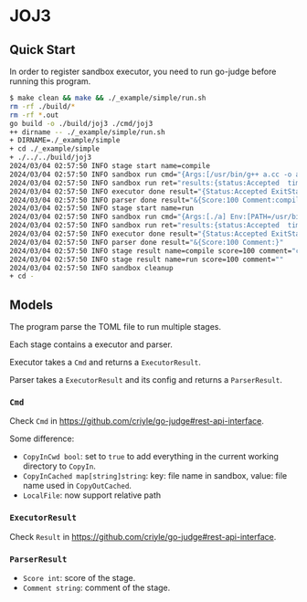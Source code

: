 # JOJ3

## Quick Start

In order to register sandbox executor, you need to run go-judge before running this program.

```bash
$ make clean && make && ./_example/simple/run.sh
rm -rf ./build/*
rm -rf *.out
go build -o ./build/joj3 ./cmd/joj3
++ dirname -- ./_example/simple/run.sh
+ DIRNAME=./_example/simple
+ cd ./_example/simple
+ ./../../build/joj3
2024/03/04 02:57:50 INFO stage start name=compile
2024/03/04 02:57:50 INFO sandbox run cmd="{Args:[/usr/bin/g++ a.cc -o a] Env:[PATH=/usr/bin:/bin] Files:[0xc00007f540 0xc00007f580 0xc00007f5c0] CPULimit:10000000000 RealCPULimit:0 ClockLimit:0 MemoryLimit:104857600 StackLimit:0 ProcLimit:50 CPURateLimit:0 CPUSetLimit: CopyIn:map[] CopyInCached:map[] CopyInCwd:true CopyOut:[stdout stderr] CopyOutCached:[a] CopyOutMax:0 CopyOutDir: TTY:false StrictMemoryLimit:false DataSegmentLimit:false AddressSpaceLimit:false}"
2024/03/04 02:57:50 INFO sandbox run ret="results:{status:Accepted  time:298002000  runTime:298694146  memory:57880576  files:{key:\"stderr\"  value:\"\"}  files:{key:\"stdout\"  value:\"\"}  fileIDs:{key:\"a\"  value:\"DMTRJR3V\"}}"
2024/03/04 02:57:50 INFO executor done result="{Status:Accepted ExitStatus:0 Error: Time:298.002ms RunTime:298.694146ms Memory:55.2 MiB Files:map[stderr:len:0 stdout:len:0] FileIDs:map[a:DMTRJR3V] FileError:[]}"
2024/03/04 02:57:50 INFO parser done result="&{Score:100 Comment:compile done, executor status: run time: 298694146 ns, memory: 57880576 bytes}"
2024/03/04 02:57:50 INFO stage start name=run
2024/03/04 02:57:50 INFO sandbox run cmd="{Args:[./a] Env:[PATH=/usr/bin:/bin] Files:[0xc00007f600 0xc00007f640 0xc00007f680] CPULimit:10000000000 RealCPULimit:0 ClockLimit:0 MemoryLimit:104857600 StackLimit:0 ProcLimit:50 CPURateLimit:0 CPUSetLimit: CopyIn:map[] CopyInCached:map[a:a] CopyInCwd:false CopyOut:[stdout stderr] CopyOutCached:[] CopyOutMax:0 CopyOutDir: TTY:false StrictMemoryLimit:false DataSegmentLimit:false AddressSpaceLimit:false}"
2024/03/04 02:57:50 INFO sandbox run ret="results:{status:Accepted  time:1122000  runTime:1723994  memory:15384576  files:{key:\"stderr\"  value:\"\"}  files:{key:\"stdout\"  value:\"2\\n\"}}"
2024/03/04 02:57:50 INFO executor done result="{Status:Accepted ExitStatus:0 Error: Time:1.122ms RunTime:1.723994ms Memory:14.7 MiB Files:map[stderr:len:0 stdout:len:2] FileIDs:map[] FileError:[]}"
2024/03/04 02:57:50 INFO parser done result="&{Score:100 Comment:}"
2024/03/04 02:57:50 INFO stage result name=compile score=100 comment="compile done, executor status: run time: 298694146 ns, memory: 57880576 bytes"
2024/03/04 02:57:50 INFO stage result name=run score=100 comment=""
2024/03/04 02:57:50 INFO sandbox cleanup
+ cd -
```

## Models

The program parse the TOML file to run multiple stages.

Each stage contains a executor and parser.

Executor takes a `Cmd` and returns a `ExecutorResult`.

Parser takes a `ExecutorResult` and its config and returns a `ParserResult`.

### `Cmd`

Check `Cmd` in <https://github.com/criyle/go-judge#rest-api-interface>.

Some difference:

-   `CopyInCwd bool`: set to `true` to add everything in the current working directory to `CopyIn`.
-   `CopyInCached map[string]string`: key: file name in sandbox, value: file name used in `CopyOutCached`.
-   `LocalFile`: now support relative path

### `ExecutorResult`

Check `Result` in <https://github.com/criyle/go-judge#rest-api-interface>.

### `ParserResult`

-   `Score int`: score of the stage.
-   `Comment string`: comment of the stage.
